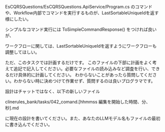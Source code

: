 EsCQRSQuestions/EsCQRSQuestions.ApiService/Program.cs
のコマンドや、Workflow内部でコマンドを実行するものが、LastSortableUniqueIdを返す様にしたい。

シンプルなコマンド実行には
 ToSimpleCommandResponse() 
 をつければ良いが、

 ワークフローに関しては、LastSortableUniqueIdを返すようにワークフローも調整してほしい。

 ただ、このタスクでは計画するだけです。
このファイルの下部に計画をよく考えて追記で記入してください。必要なファイルの読み込みなど調査を行い、できるだけ具体的に計画してください。
わからないことがあったら質問してください。わからない時に決めつけて作業せず、質問するのは良いプログラマです。

設計はチャットではなく、以下の新しいファイル

clinerules_bank/tasks/042_comand.[hhmmss 編集を開始した時間、分、秒].md

に現在の設計を書いてください。また、あなたのLLMモデル名もファイルの最初に書き込んでください。
